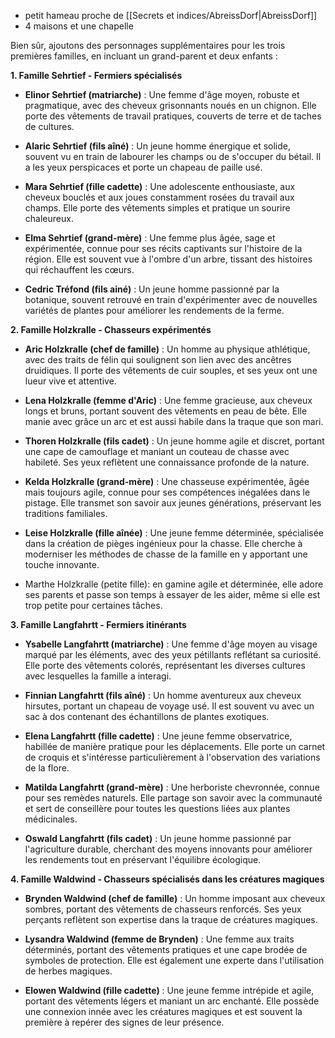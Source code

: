 
- petit hameau proche de [[Secrets et indices/AbreissDorf|AbreissDorf]]
- 4 maisons et une chapelle

Bien sûr, ajoutons des personnages supplémentaires pour les trois premières familles, en incluant un grand-parent et deux enfants :

**1. Famille Sehrtief - Fermiers spécialisés**

- **Elinor Sehrtief (matriarche)** : Une femme d'âge moyen, robuste et pragmatique, avec des cheveux grisonnants noués en un chignon. Elle porte des vêtements de travail pratiques, couverts de terre et de taches de cultures.

- **Alaric Sehrtief (fils aîné)** : Un jeune homme énergique et solide, souvent vu en train de labourer les champs ou de s'occuper du bétail. Il a les yeux perspicaces et porte un chapeau de paille usé.

- **Mara Sehrtief (fille cadette)** : Une adolescente enthousiaste, aux cheveux bouclés et aux joues constamment rosées du travail aux champs. Elle porte des vêtements simples et pratique un sourire chaleureux.

- **Elma Sehrtief (grand-mère)** : Une femme plus âgée, sage et expérimentée, connue pour ses récits captivants sur l'histoire de la région. Elle est souvent vue à l'ombre d'un arbre, tissant des histoires qui réchauffent les cœurs.

- **Cedric Tréfond (fils ainé)** : Un jeune homme passionné par la botanique, souvent retrouvé en train d'expérimenter avec de nouvelles variétés de plantes pour améliorer les rendements de la ferme.

**2. Famille Holzkralle - Chasseurs expérimentés**

- **Aric Holzkralle (chef de famille)** : Un homme au physique athlétique, avec des traits de félin qui soulignent son lien avec des ancêtres druidiques. Il porte des vêtements de cuir souples, et ses yeux ont une lueur vive et attentive.

- **Lena Holzkralle (femme d'Aric)** : Une femme gracieuse, aux cheveux longs et bruns, portant souvent des vêtements en peau de bête. Elle manie avec grâce un arc et est aussi habile dans la traque que son mari.

- **Thoren Holzkralle (fils cadet)** : Un jeune homme agile et discret, portant une cape de camouflage et maniant un couteau de chasse avec habileté. Ses yeux reflètent une connaissance profonde de la nature.

- **Kelda Holzkralle (grand-mère)** : Une chasseuse expérimentée, âgée mais toujours agile, connue pour ses compétences inégalées dans le pistage. Elle transmet son savoir aux jeunes générations, préservant les traditions familiales.

- **Leise Holzkralle (fille aînée)** : Une jeune femme déterminée, spécialisée dans la création de pièges ingénieux pour la chasse. Elle cherche à moderniser les méthodes de chasse de la famille en y apportant une touche innovante.
- Marthe Holzkralle (petite fille): en gamine agile et déterminée, elle adore ses parents et passe son temps à essayer de les aider, même si elle est trop petite pour certaines tâches.

**3. Famille Langfahrtt - Fermiers itinérants**

- **Ysabelle Langfahrtt (matriarche)** : Une femme d'âge moyen au visage marqué par les éléments, avec des yeux pétillants reflétant sa curiosité. Elle porte des vêtements colorés, représentant les diverses cultures avec lesquelles la famille a interagi.

- **Finnian Langfahrtt (fils aîné)** : Un homme aventureux aux cheveux hirsutes, portant un chapeau de voyage usé. Il est souvent vu avec un sac à dos contenant des échantillons de plantes exotiques.

- **Elena Langfahrtt (fille cadette)** : Une jeune femme observatrice, habillée de manière pratique pour les déplacements. Elle porte un carnet de croquis et s'intéresse particulièrement à l'observation des variations de la flore.

- **Matilda Langfahrtt (grand-mère)** : Une herboriste chevronnée, connue pour ses remèdes naturels. Elle partage son savoir avec la communauté et sert de conseillère pour toutes les questions liées aux plantes médicinales.

- **Oswald Langfahrtt (fils cadet)** : Un jeune homme passionné par l'agriculture durable, cherchant des moyens innovants pour améliorer les rendements tout en préservant l'équilibre écologique.

**4. Famille Waldwind - Chasseurs spécialisés dans les créatures magiques**

- **Brynden Waldwind (chef de famille)** : Un homme imposant aux cheveux sombres, portant des vêtements de chasseurs renforcés. Ses yeux perçants reflètent son expertise dans la traque de créatures magiques.
    
- **Lysandra Waldwind (femme de Brynden)** : Une femme aux traits déterminés, portant des vêtements pratiques et une cape brodée de symboles de protection. Elle est également une experte dans l'utilisation de herbes magiques.
    
- **Elowen Waldwind (fille cadette)** : Une jeune femme intrépide et agile, portant des vêtements légers et maniant un arc enchanté. Elle possède une connexion innée avec les créatures magiques et est souvent la première à repérer des signes de leur présence.
